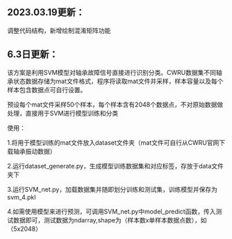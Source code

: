 ## 2023.03.19更新：

调整代码结构，新增绘制混淆矩阵功能


## 6.3日更新：

该方案是利用SVM模型对轴承故障信号直接进行识别分类。CWRU数据集不同轴承状态数据存储为mat文件格式，程序将读取mat文件并采样，样本容量以及每个样本包含数据点可自行设置。

预设每个mat文件采样50个样本，每个样本含有2048个数据点，不对原始数据做处理，直接用于SVM进行模型训练和分类

使用：

1.将用于模型训练的mat文件放入dataset文件夹（mat文件可自行从CWRU官网下载轴承振动数据）
 
2.运行dataset_generate.py，生成模型训练数据集和对应标签，存放于data文件夹下
      
3.运行SVM_net.py，加载数据集并随即划分训练和测试集，训练模型并保存为svm_4.pkl
      
4.如需使用模型来进行预测，可调用SVM_net.py中model_predict函数，传入测试数据即可，测试数据为ndarray,shape为（样本数x单样本数据点数），如（5x2048）
